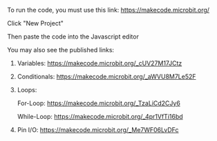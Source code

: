 To run the code, you must use this link: https://makecode.microbit.org/

Click "New Project"

Then paste the code into the Javascript editor


You may also see the published links:

1) Variables: 		https://makecode.microbit.org/_cUV27M17JCtz

2) Conditionals:	https://makecode.microbit.org/_aWVU8M7Le52F

3) Loops:

	For-Loop:		https://makecode.microbit.org/_TzaLiCd2CJy6
	
	While-Loop:		https://makecode.microbit.org/_4pr1VfTi16bd
	
4) Pin I/O:			https://makecode.microbit.org/_Me7WF06LvDFc

